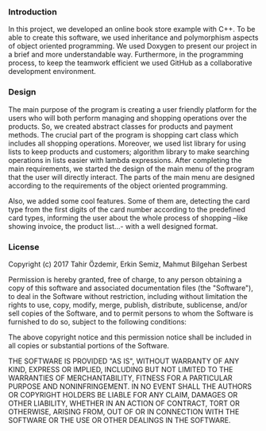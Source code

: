 
### Introduction

In this project, we developed an online book store example with C++. To be able to create this software, we used inheritance and polymorphism aspects of object oriented programming. We used Doxygen to present our project in a brief and more understandable way. Furthermore, in the programming process, to keep the teamwork efficient we used GitHub as a collaborative development environment.

### Design

The main purpose of the program is creating a user friendly platform for the users who will both perform managing and shopping operations over the products. So, we created abstract classes for products and payment methods. The crucial part of the program is shopping cart class which includes all shopping operations. Moreover, we used list library for using lists to keep products and customers; algorithm library to make searching operations in lists easier with lambda expressions. After completing the main requirements, we started the design of the main menu of the program that the user will directly interact. The parts of the main menu are designed according to the requirements of the object oriented programming.
	
Also, we added some cool features. Some of them are, detecting the card type from the first digits of the card number according to the predefined card types, informing the user about the whole process of shopping –like showing invoice, the product list…- with a well designed format.
### License
Copyright (c) 2017 Tahir Özdemir, Erkin Semiz, Mahmut Bilgehan Serbest

Permission is hereby granted, free of charge, to any person obtaining a copy of this software and associated documentation files (the "Software"), to deal in the Software without restriction, including without limitation the rights to use, copy, modify, merge, publish, distribute, sublicense, and/or sell copies of the Software, and to permit persons to whom the Software is furnished to do so, subject to the following conditions:

The above copyright notice and this permission notice shall be included in all copies or substantial portions of the Software.

THE SOFTWARE IS PROVIDED "AS IS", WITHOUT WARRANTY OF ANY KIND, EXPRESS OR IMPLIED, INCLUDING BUT NOT LIMITED TO THE WARRANTIES OF MERCHANTABILITY, FITNESS FOR A PARTICULAR PURPOSE AND NONINFRINGEMENT. IN NO EVENT SHALL THE AUTHORS OR COPYRIGHT HOLDERS BE LIABLE FOR ANY CLAIM, DAMAGES OR OTHER LIABILITY, WHETHER IN AN ACTION OF CONTRACT, TORT OR OTHERWISE, ARISING FROM, OUT OF OR IN CONNECTION WITH THE SOFTWARE OR THE USE OR OTHER DEALINGS IN THE SOFTWARE.